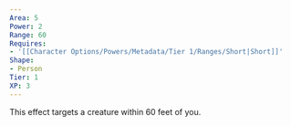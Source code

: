 ```yaml
---
Area: 5
Power: 2
Range: 60
Requires:
- '[[Character Options/Powers/Metadata/Tier 1/Ranges/Short|Short]]'
Shape:
- Person
Tier: 1
XP: 3
---
```


This effect targets a creature within 60 feet of you.